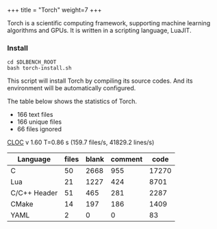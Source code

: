 +++
title = "Torch"
weight=7
+++

Torch is a scientific computing framework, supporting machine learning algorithms and GPUs.
It is written in a scripting language, LuaJIT.

### Install

    cd $DLBENCH_ROOT
    bash torch-install.sh
    
This script will install Torch by compiling its source codes. And its environment will be automatically configured.

The table below shows the statistics of Torch.

* 166 text files
* 166 unique files                                          
* 66 files ignored

[CLOC](http://cloc.sourceforge.net) v 1.60  T=0.86 s (159.7 files/s, 41829.2 lines/s)

|Language|                     files|          blank|        comment|           code|
|--------|--------------------------|---------------|---------------|---------------|
|C|                               50|           2668|            955|          17270|
|Lua|                             21|           1227|            424|           8701|
|C/C++ Header|                    51|            465|            281|           2287|
|CMake|                           14|            197|            186|           1409|
|YAML|                             2|              0|              0|             83|